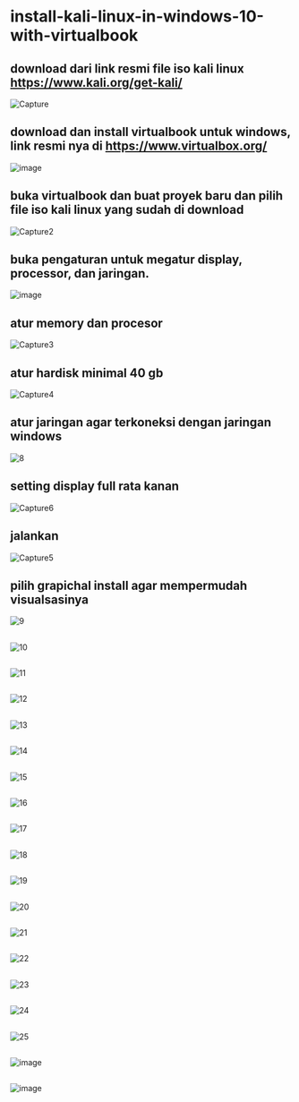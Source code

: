 # install-kali-linux-in-windows-10-with-virtualbook
## download dari link resmi file iso kali linux https://www.kali.org/get-kali/
![Capture](https://github.com/user-attachments/assets/7835ae52-7130-4e92-a1c6-ca9e44a19e2c)
## download dan install virtualbook untuk windows, link resmi nya di https://www.virtualbox.org/
![image](https://github.com/user-attachments/assets/c5ad6a88-b26f-4175-8f96-c43f7fc3a686)
## buka virtualbook dan buat proyek baru dan pilih file iso kali linux yang sudah di download 
![Capture2](https://github.com/user-attachments/assets/e3246bed-7df7-4309-ab6c-ce86e9e5ef86)
## buka pengaturan untuk megatur display, processor, dan jaringan.
![image](https://github.com/user-attachments/assets/62ae259a-6966-478b-adab-1dfb3bb638e9)
## atur memory dan procesor
![Capture3](https://github.com/user-attachments/assets/8de0f809-4b97-4ed5-ab16-74429837dafb)
## atur hardisk minimal 40 gb
![Capture4](https://github.com/user-attachments/assets/4e340e1d-a349-4fa0-8649-9af7b9184d4d)
## atur jaringan agar terkoneksi dengan jaringan windows 
![8](https://github.com/user-attachments/assets/a7835274-2743-4b47-bfac-e6d3ea6dd6ce)
## setting display full rata kanan 
![Capture6](https://github.com/user-attachments/assets/b099084e-1758-4324-9124-8e21a5be0700)
## jalankan
![Capture5](https://github.com/user-attachments/assets/582017ed-75b8-4e8b-9db4-b43f303e1cd1)
## pilih grapichal install agar mempermudah visualsasinya 
![9](https://github.com/user-attachments/assets/ed0a5ed0-931a-4308-a29b-7820b2e58b4f)
## 
![10](https://github.com/user-attachments/assets/192f0c03-0692-4fb0-9ca8-2bd7f92f0628)
##
![11](https://github.com/user-attachments/assets/22211011-38b1-4a3b-afaa-50c690615fc4)
##
![12](https://github.com/user-attachments/assets/dddbd70b-777b-480b-854f-52f339adf535)
##
![13](https://github.com/user-attachments/assets/5a30cd83-7470-47c3-a1f7-c5d81d5c992b)
##
![14](https://github.com/user-attachments/assets/2267f71b-4953-4f9e-af74-9d80ebc39835)
##
![15](https://github.com/user-attachments/assets/1f589b58-743d-48a4-83bf-fc13734ae45e)
##
![16](https://github.com/user-attachments/assets/193fe2c6-1d4a-4004-af4a-7813788956b1)
##
![17](https://github.com/user-attachments/assets/6513f16c-44d1-4c8a-9e4d-3e2b10cd3956)
##
![18](https://github.com/user-attachments/assets/c8bd9b87-2c46-4f7f-b9c0-92eea3558588)
##
![19](https://github.com/user-attachments/assets/7bef54e7-a754-4556-9812-3ba5e349f885)
##
![20](https://github.com/user-attachments/assets/2c1f988a-5f59-4fa2-b816-0a51f9b462e9)
##
![21](https://github.com/user-attachments/assets/1ff582fb-f587-45a2-891f-5af581d1de90)
##
![22](https://github.com/user-attachments/assets/274c1d37-3204-40ec-8f00-fadae0d6d41e)
##
![23](https://github.com/user-attachments/assets/a858a613-fd95-43b7-856a-b275b0e4c657)
##
![24](https://github.com/user-attachments/assets/02f97955-1547-45b1-af05-e4550ce27124)
##
![25](https://github.com/user-attachments/assets/33a785e3-bc91-439f-ae9a-e3e806eb3bad)
##
![image](https://github.com/user-attachments/assets/d1b824cb-56b9-45aa-902f-2bbf95139e61)
##
![image](https://github.com/user-attachments/assets/d9b7f666-3d4e-463f-90c7-5a6cab75f9f9)























